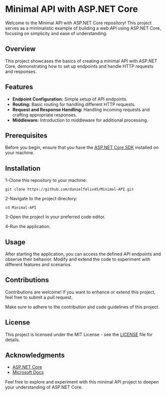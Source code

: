 # Minimal API with ASP.NET Core

Welcome to the Minimal API with ASP.NET Core repository! This project serves as a minimalistic example of building a web API using ASP.NET Core, focusing on simplicity and ease of understanding.

## Overview
This project showcases the basics of creating a minimal API with ASP.NET Core, demonstrating how to set up endpoints and handle HTTP requests and responses.

## Features
+ **Endpoint Configuration:** Simple setup of API endpoints.
+ **Routing:** Basic routing for handling different HTTP requests.
+ **Request and Response Handling:** Handling incoming requests and crafting appropriate responses.
+ **Middleware:** Introduction to middleware for additional processing.

## Prerequisites

Before you begin, ensure that you have the [ASP.NET Core SDK](https://dotnet.microsoft.com/pt-br/download) installed on your machine.

## Installation
1-Clone this repository to your machine:

```
git clone https://github.com/danielfelix45/Minimal-API.git
```

2-Navigate to the project directory:

```
cd Minimal-API
```

3-Open the project in your preferred code editor.

4-Run the application.

## Usage
After starting the application, you can access the defined API endpoints and observe their behavior. Modify and extend the code to experiment with different features and scenarios.

## Contributions
Contributions are welcome! If you want to enhance or extend this project, feel free to submit a pull request.

Make sure to adhere to the contribution and code guidelines of this project.

## License
This project is licensed under the MIT License - see the [LICENSE](https://chat.openai.com/c/LICENSE) file for details.

## Acknowledgments

* [ASP.NET Core](https://learn.microsoft.com/en-us/aspnet/core/?view=aspnetcore-7.0)
* [Microsoft Docs](https://learn.microsoft.com/pt-br/)

Feel free to explore and experiment with this minimal API project to deepen your understanding of ASP.NET Core.
